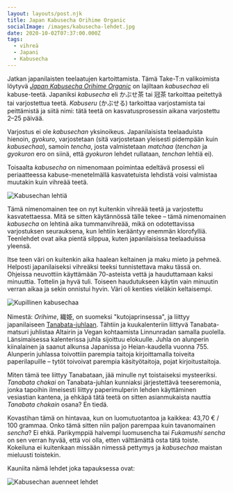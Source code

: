 ```yaml
---
layout: layouts/post.njk
title: Japan Kabusecha Orihime Organic
socialImage: /images/kabusecha-lehdet.jpg
date: 2020-10-02T07:37:00.000Z
tags:
  - vihreä
  - Japani
  - Kabusecha
---
```

Jatkan japanilaisten teelaatujen kartoittamista. Tämä Take-T:n valikoimista löytyvä *[Japan Kabusecha Orihime Organic](https://take-t.fi/products/japan-kabusecha-orihime-organic)* on lajiltaan *kabusechaa* eli kabuse-teetä. Japaniksi *kabusecha* eli かぶせ茶 tai 冠茶 tarkoittaa peitettyä tai varjostettua teetä. *Kabuseru* (かぶせる) tarkoittaa varjostamista tai peittämistä ja siitä nimi: tätä teetä on kasvatusprosessin aikana varjostettu 2–25 päivää.

Varjostus ei ole *kabusechan* yksinoikeus. Japanilaisista teelaaduista hienoin, *gyokuro*, varjostetaan (sitä varjostetaan yleisesti pidempään kuin *kabusechaa*), samoin *tencha*, josta valmistetaan *matchaa* (*tenchan* ja *gyokuron* ero on siinä, että *gyokuron* lehdet rullataan, *tenchan* lehtiä ei).

Toisaalta *kabusecha* on nimenomaan poimintaa edeltävä prosessi eli periaatteessa kabuse-menetelmällä kasvatetuista lehdistä voisi valmistaa muutakin kuin vihreää teetä.

![Kabusechan lehtiä](/images/kabusecha-lehdet.jpg)

Tämä nimenomainen tee on nyt kuitenkin vihreää teetä ja varjostettu kasvatettaessa. Mitä se sitten käytännössä tälle tekee – tämä nimenomainen *kabusecha* on lehtinä aika tummanvihreää, mikä on odotettavissa varjostuksen seurauksena, kun lehtiin kerääntyy enemmän klorofylliä. Teenlehdet ovat aika pientä silppua, kuten japanilaisissa teelaaduissa yleensä.

Itse teen väri on kuitenkin aika haalean keltainen ja maku mieto ja pehmeä. Helposti japanilaiseksi vihreäksi teeksi tunnistettava maku tässä on. Ohjeissa neuvottiin käyttämään 70-asteista vettä ja hauduttamaan kaksi minuuttia. Tottelin ja hyvä tuli. Toiseen haudutukseen käytin vain minuutin verran aikaa ja sekin onnistui hyvin. Väri oli kenties vieläkin keltaisempi.

![Kupillinen kabusechaa](/images/kabusecha-kuppi.jpg)

Nimestä: *Orihime*, 織姫, on suomeksi "kutojaprinsessa", ja liittyy japanilaiseen [Tanabata-juhlaan](https://en.wikipedia.org/wiki/Tanabata). Tähtiin ja kuukalenteriin liittyvä Tanabata-matsuri juhlistaa Altairin ja Vegan kohtaamista Linnunradan samalla puolella. Länsimaisessa kalenterissa juhla sijoittuu elokuulle. Juhla on alunperin kiinalainen ja saanut alkunsa Japanissa jo Heian-kaudella vuonna 755. Alunperin juhlassa toivottiin parempia taitoja kirjoittamalla toiveita paperilapuille – tytöt toivoivat parempia käsityötaitoja, pojat kirjoitustaitoja.

Miten tämä tee liittyy Tanabataan, jää minulle nyt toistaiseksi mysteeriksi. *Tanabata chakai* on Tanabata-juhlan kunniaksi järjestettävä teeseremonia, jonka tapoihin ilmeisesti liittyy paperimulperin lehden käyttäminen vesiastian kantena, ja ehkäpä tätä teetä on sitten asianmukaista nauttia *Tanabata chakain* osana? En tiedä.

Kovastihan tämä on hintavaa, kun on luomutuotantoa ja kaikkea: 43,70 € / 100 grammaa. Onko tämä sitten niin paljon parempaa kuin tavanomainen *sencha*? Ei ehkä. Parikymppiä halvempi luomusencha tai *Fukamushi sencha* on sen verran hyvää, että voi olla, etten välttämättä osta tätä toiste. Kokeiluna ei kuitenkaan missään nimessä pettymys ja *kabusechaa* maistan mieluusti toistekin.

Kauniita nämä lehdet joka tapauksessa ovat:

![Kabusechan auenneet lehdet](/images/kabusecha-kaytetyt-lehdet.jpg)